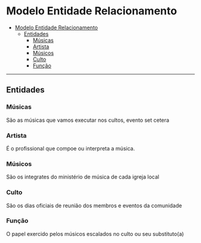 # Modelo Entidade Relacionamento

- [Modelo Entidade Relacionamento](#modelo-entidade-relacionamento)
  - [Entidades](#entidades)
    - [Músicas](#músicas)
    - [Artista](#artista)
    - [Músicos](#músicos)
    - [Culto](#culto)
    - [Função](#função)

---

## Entidades

### Músicas

São as músicas que vamos executar nos cultos, evento set cetera

### Artista

É o profissional que compoe ou interpreta a música.

### Músicos

São os integrates do ministério de música de cada igreja local

### Culto

São os dias oficiais de reunião dos membros e eventos  da comunidade

### Função

O papel exercido pelos músicos escalados no culto ou seu substituto(a)

